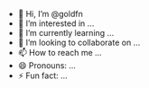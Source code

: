 - 👋 Hi, I’m @goldfn
- 👀 I’m interested in ...
- 🌱 I’m currently learning ...
- 💞️ I’m looking to collaborate on ...
- 📫 How to reach me ...
- 😄 Pronouns: ...
- ⚡ Fun fact: ...

<!---
goldfn/goldfn is a ✨ special ✨ repository because its `README.md` (this file) appears on your GitHub profile.
You can click the Preview link to take a look at your changes.
--->
